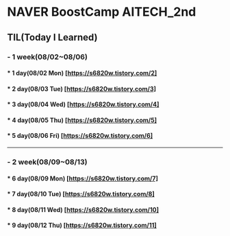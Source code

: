 # NAVER BoostCamp AITECH_2nd

## TIL(Today I Learned)
### - 1 week(08/02~08/06)
####  * 1 day(08/02 Mon) [https://s6820w.tistory.com/2]
####  * 2 day(08/03 Tue) [https://s6820w.tistory.com/3]
####  * 3 day(08/04 Wed) [https://s6820w.tistory.com/4]
####  * 4 day(08/05 Thu) [https://s6820w.tistory.com/5]
####  * 5 day(08/06 Fri) [https://s6820w.tistory.com/6]
----------------------------------------------------------
### - 2 week(08/09~08/13)
####  * 6 day(08/09 Mon) [https://s6820w.tistory.com/7]
####  * 7 day(08/10 Tue) [https://s6820w.tistory.com/8]
####  * 8 day(08/11 Wed) [https://s6820w.tistory.com/10]
####  * 9 day(08/12 Thu) [https://s6820w.tistory.com/11]
